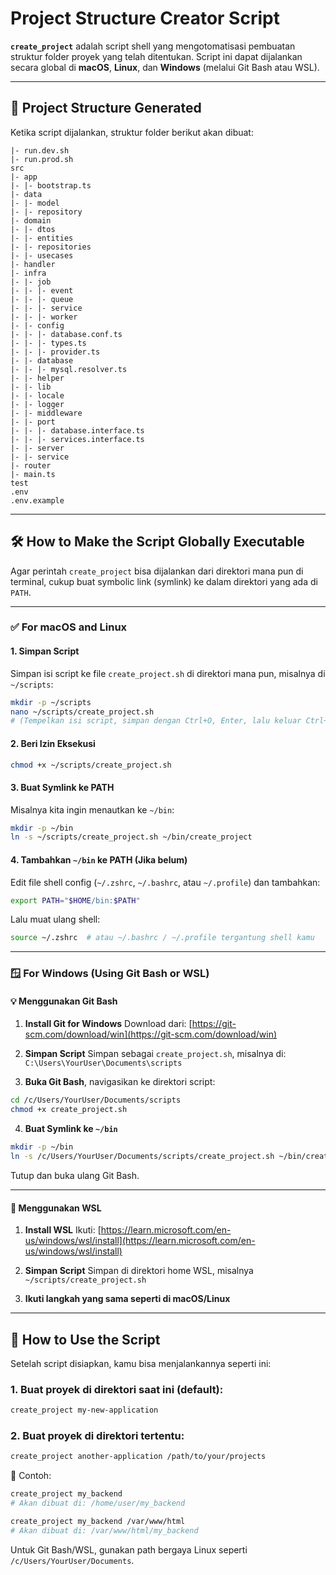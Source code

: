 
# Project Structure Creator Script

**`create_project`** adalah script shell yang mengotomatisasi pembuatan struktur folder proyek yang telah ditentukan. Script ini dapat dijalankan secara global di **macOS**, **Linux**, dan **Windows** (melalui Git Bash atau WSL).

---

## 📁 Project Structure Generated

Ketika script dijalankan, struktur folder berikut akan dibuat:

```
|- run.dev.sh
|- run.prod.sh
src
|- app
|- |- bootstrap.ts
|- data
|- |- model
|- |- repository
|- domain
|- |- dtos
|- |- entities
|- |- repositories
|- |- usecases
|- handler
|- infra
|- |- job
|- |- |- event
|- |- |- queue
|- |- |- service
|- |- |- worker
|- |- config
|- |- |- database.conf.ts
|- |- |- types.ts
|- |- |- provider.ts
|- |- database
|- |- |- mysql.resolver.ts
|- |- helper
|- |- lib
|- |- locale
|- |- logger
|- |- middleware
|- |- port
|- |- |- database.interface.ts
|- |- |- services.interface.ts
|- |- server
|- |- service
|- router
|- main.ts
test
.env
.env.example
```

---

## 🛠️ How to Make the Script Globally Executable

Agar perintah `create_project` bisa dijalankan dari direktori mana pun di terminal, cukup buat symbolic link (symlink) ke dalam direktori yang ada di `PATH`.

---

### ✅ For macOS and Linux

#### 1. Simpan Script

Simpan isi script ke file `create_project.sh` di direktori mana pun, misalnya di `~/scripts`:

```bash
mkdir -p ~/scripts
nano ~/scripts/create_project.sh
# (Tempelkan isi script, simpan dengan Ctrl+O, Enter, lalu keluar Ctrl+X)
```

#### 2. Beri Izin Eksekusi

```bash
chmod +x ~/scripts/create_project.sh
```

#### 3. Buat Symlink ke PATH

Misalnya kita ingin menautkan ke `~/bin`:

```bash
mkdir -p ~/bin
ln -s ~/scripts/create_project.sh ~/bin/create_project
```

#### 4. Tambahkan `~/bin` ke PATH (Jika belum)

Edit file shell config (`~/.zshrc`, `~/.bashrc`, atau `~/.profile`) dan tambahkan:

```bash
export PATH="$HOME/bin:$PATH"
```

Lalu muat ulang shell:

```bash
source ~/.zshrc  # atau ~/.bashrc / ~/.profile tergantung shell kamu
```

---

### 🪟 For Windows (Using Git Bash or WSL)

#### 💡 Menggunakan Git Bash

1. **Install Git for Windows**
   Download dari: [https://git-scm.com/download/win](https://git-scm.com/download/win)

2. **Simpan Script**
   Simpan sebagai `create_project.sh`, misalnya di: `C:\Users\YourUser\Documents\scripts`

3. **Buka Git Bash**, navigasikan ke direktori script:

```bash
cd /c/Users/YourUser/Documents/scripts
chmod +x create_project.sh
```

4. **Buat Symlink ke `~/bin`**

```bash
mkdir -p ~/bin
ln -s /c/Users/YourUser/Documents/scripts/create_project.sh ~/bin/create_project
```

Tutup dan buka ulang Git Bash.

---

#### 🐧 Menggunakan WSL

1. **Install WSL**
   Ikuti: [https://learn.microsoft.com/en-us/windows/wsl/install](https://learn.microsoft.com/en-us/windows/wsl/install)

2. **Simpan Script**
   Simpan di direktori home WSL, misalnya `~/scripts/create_project.sh`

3. **Ikuti langkah yang sama seperti di macOS/Linux**

---

## 🚀 How to Use the Script

Setelah script disiapkan, kamu bisa menjalankannya seperti ini:

### 1. Buat proyek di direktori saat ini (default):

```bash
create_project my-new-application
```

### 2. Buat proyek di direktori tertentu:

```bash
create_project another-application /path/to/your/projects
```

🔸 Contoh:

```bash
create_project my_backend
# Akan dibuat di: /home/user/my_backend

create_project my_backend /var/www/html
# Akan dibuat di: /var/www/html/my_backend
```

Untuk Git Bash/WSL, gunakan path bergaya Linux seperti `/c/Users/YourUser/Documents`.
